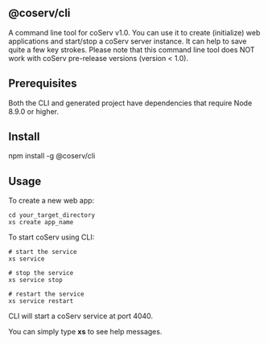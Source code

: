 @coserv/cli
-----------

A command line tool for coServ v1.0. You can use it to create (initialize) web applications and start/stop a coServ server instance. It can help to save quite a few key strokes. Please note that this command line tool does NOT work with coServ pre-release versions (version &lt; 1.0).

## Prerequisites

Both the CLI and generated project have dependencies that require Node 8.9.0 or higher.

## Install

  npm install -g @coserv/cli

## Usage

To create a new web app:

    cd your_target_directory
    xs create app_name

To start coServ using CLI:

    # start the service
    xs service

    # stop the service
    xs service stop

    # restart the service
    xs service restart

CLI will start a coServ service at port 4040.

You can simply type **xs** to see help messages.